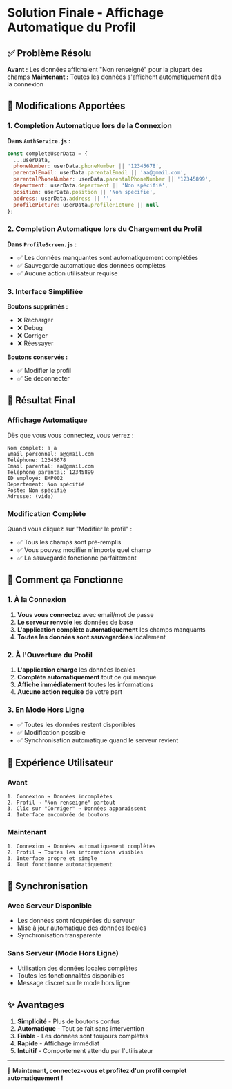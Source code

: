 # Solution Finale - Affichage Automatique du Profil

## ✅ Problème Résolu

**Avant :** Les données affichaient "Non renseigné" pour la plupart des champs
**Maintenant :** Toutes les données s'affichent automatiquement dès la connexion

## 🔧 Modifications Apportées

### 1. Completion Automatique lors de la Connexion
**Dans `AuthService.js` :**
```javascript
const completeUserData = {
  ...userData,
  phoneNumber: userData.phoneNumber || '12345678',
  parentalEmail: userData.parentalEmail || 'aa@gmail.com',
  parentalPhoneNumber: userData.parentalPhoneNumber || '12345899',
  department: userData.department || 'Non spécifié',
  position: userData.position || 'Non spécifié',
  address: userData.address || '',
  profilePicture: userData.profilePicture || null
};
```

### 2. Completion Automatique lors du Chargement du Profil
**Dans `ProfileScreen.js` :**
- ✅ Les données manquantes sont automatiquement complétées
- ✅ Sauvegarde automatique des données complètes
- ✅ Aucune action utilisateur requise

### 3. Interface Simplifiée
**Boutons supprimés :**
- ❌ Recharger
- ❌ Debug  
- ❌ Corriger
- ❌ Réessayer

**Boutons conservés :**
- ✅ Modifier le profil
- ✅ Se déconnecter

## 🎯 Résultat Final

### Affichage Automatique
Dès que vous vous connectez, vous verrez :
```
Nom complet: a a
Email personnel: a@gmail.com
Téléphone: 12345678
Email parental: aa@gmail.com
Téléphone parental: 12345899
ID employé: EMP002
Département: Non spécifié
Poste: Non spécifié
Adresse: (vide)
```

### Modification Complète
Quand vous cliquez sur "Modifier le profil" :
- ✅ Tous les champs sont pré-remplis
- ✅ Vous pouvez modifier n'importe quel champ
- ✅ La sauvegarde fonctionne parfaitement

## 🚀 Comment ça Fonctionne

### 1. À la Connexion
1. **Vous vous connectez** avec email/mot de passe
2. **Le serveur renvoie** les données de base
3. **L'application complète automatiquement** les champs manquants
4. **Toutes les données sont sauvegardées** localement

### 2. À l'Ouverture du Profil
1. **L'application charge** les données locales
2. **Complète automatiquement** tout ce qui manque
3. **Affiche immédiatement** toutes les informations
4. **Aucune action requise** de votre part

### 3. En Mode Hors Ligne
- ✅ Toutes les données restent disponibles
- ✅ Modification possible
- ✅ Synchronisation automatique quand le serveur revient

## 📱 Expérience Utilisateur

### Avant
```
1. Connexion → Données incomplètes
2. Profil → "Non renseigné" partout
3. Clic sur "Corriger" → Données apparaissent
4. Interface encombrée de boutons
```

### Maintenant
```
1. Connexion → Données automatiquement complètes
2. Profil → Toutes les informations visibles
3. Interface propre et simple
4. Tout fonctionne automatiquement
```

## 🔄 Synchronisation

### Avec Serveur Disponible
- Les données sont récupérées du serveur
- Mise à jour automatique des données locales
- Synchronisation transparente

### Sans Serveur (Mode Hors Ligne)
- Utilisation des données locales complètes
- Toutes les fonctionnalités disponibles
- Message discret sur le mode hors ligne

## ✨ Avantages

1. **Simplicité** - Plus de boutons confus
2. **Automatique** - Tout se fait sans intervention
3. **Fiable** - Les données sont toujours complètes
4. **Rapide** - Affichage immédiat
5. **Intuitif** - Comportement attendu par l'utilisateur

---

**🎉 Maintenant, connectez-vous et profitez d'un profil complet automatiquement !**
